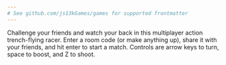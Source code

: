 ```yaml
---
# See github.com/js13kGames/games for supported frontmatter
---
```

Challenge your friends and watch your back in this multiplayer action trench-flying racer.  Enter a room code (or make anything up), share it with your friends, and hit enter to start a match. Controls are arrow keys to turn, space to boost, and Z to shoot.